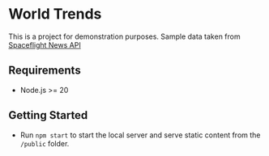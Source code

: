 # World Trends

This is a project for demonstration purposes.
Sample data taken from [Spaceflight News API](https://api.spaceflightnewsapi.net/v4/docs/)

## Requirements

- Node.js >= 20

## Getting Started

- Run `npm start` to start the local server and serve static content from the `/public` folder.
